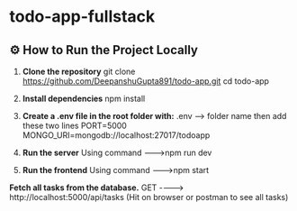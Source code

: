 # todo-app-fullstack

## ⚙️ How to Run the Project Locally

1. **Clone the repository**
git clone https://github.com/DeepanshuGupta891/todo-app.git
cd todo-app

2. **Install dependencies**
   npm install

3. **Create a .env file in the root folder with:**
   .env --> folder name
   then add these two lines
   PORT=5000
   MONGO_URI=mongodb://localhost:27017/todoapp

4. **Run the server**
 Using command --->npm run dev

5) **Run the frontend**
   Using command --->npm start


**Fetch all tasks from the database.**
GET ----> http://localhost:5000/api/tasks (Hit on browser or postman to see all tasks)
